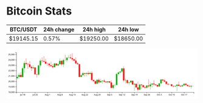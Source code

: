 # Bitcoin Stats

BTC/USDT|24h change|24h high|24h low|
|---|---|---|---|
|$19145.15|0.57%|$19250.00|$18650.00|

<img src="./chart.svg">
